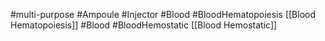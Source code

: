 #multi-purpose
#Ampoule #Injector
#Blood #BloodHematopoiesis [[Blood Hematopoiesis]]
#Blood #BloodHemostatic [[Blood Hemostatic]]
